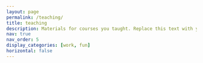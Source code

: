 ```yaml
---
layout: page
permalink: /teaching/
title: teaching
description: Materials for courses you taught. Replace this text with your description.
nav: true
nav_order: 5
display_categories: [work, fun]
horizontal: false
---
```


